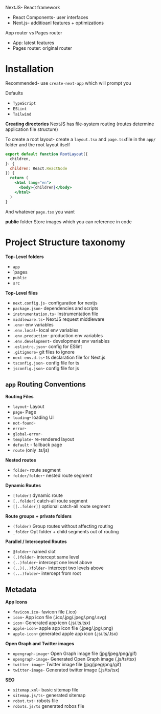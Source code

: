 
NextJS- React framework
- React Components- user interfaces
- Next.js- additioanl features + optimizations

App router vs Pages router
- App: latest features
- Pages router: original router

# Installation

Recommended- use `create-next-app` which will prompt you

Defaults
- `TypeScript`
- `ESLint`
- `Tailwind`

**Creating directories**
NextJS has file-system routing (routes determine application file structure)

To create a root layout- create a `layout.tsx` and `page.tsx`file in the `app/` folder
and the root layout itself

```jsx
export default function RootLayout({
  children,
}: {
  children: React.ReactNode
}) {
  return (
    <html lang="en">
      <body>{children}</body>
    </html>
  )
}
```
And whatever `page.tsx` you want

**public** folder
Store images which you can reference in code 

# Project Structure taxonomy

**Top-Level folders**
- `app`
- `pages
- `public`
- `src`

**Top-Level files**
- `next.config.js`- configuration for nextjs
- `package.json`- dependencies and scripts
- `instrumentation.ts`- Instrumentation file
- `middleware.ts`- NextJS request middleware
- `.env`- env variables
- `.env.local`- local env variables
- `.env.production`- production env variables
- `.env.development`- development env variables
- `.eslintrc.json`- config for ESlint
- `.gitignore`- git files to ignore
- `next-env.d.ts`- ts declaration file for Next.js
- `tsconfig.json`- config file for ts
- `jsconfig.json`- config file for js

## `app` Routing Conventions

**Routing Files**
- `layout`- Layout
- `page`- Page
- `loading`- loading UI
- `not-found`- 
- `error`- 
- `global-error`- 
- `template`- re-rendered layout
- `default` - fallback page
- `route` (only .ts/js)

**Nested routes**
- `folder`- route segment
- `folder/folder`- nested route segment

**Dynamic Routes**
- `[folder]` dynamic route
- `[..folder]` catch-all route segment
- `[[..folder]]` optional catch-all route segment

**Route groups  + private folders**
- `(folder)` Group routes without affecting routing
- `_folder` Opt folder + child segments out of routing

**Parallel / Intercepted Routes**
- `@folder`- named slot
- `(.)folder`- intercept same level
- `(..)folder`- intercept one level above
- `(..)(..)folder`- intercept two levels above
- `(...)folder`- intercept from root

## Metadata

**App Icons**
- `favicon.ico`- favicon file (.ico)
- `icon`- App icon file (.ico/.jpg/.jpeg/.png/.svg)
- `icon`- Generated app icon (.js/.ts.tsx)
- `apple-icon`- apple app icon file (.jpeg/.jpg/.png)
- `apple-icon`- generated apple app icon (.js/.ts/.tsx)

**Open Graph and Twitter images**
- `opengraph-image`- Open Graph image file (jpg/jpeg/png/gif)
- `opengraph-image`- Generated Open Graph image (.js/ts/tsx)
- `twitter-image`- Twitter image file (jpg/jpeg/png/gif)
- `twitter-image`- Generated twitter image (.js/ts/tsx)

**SEO**
- `sitemap.xml`- basic sitemap file
- `sitemap.js/ts`- generated sitemap
- `robot.txt`- robots file
- `robots.js/ts` generated robos file